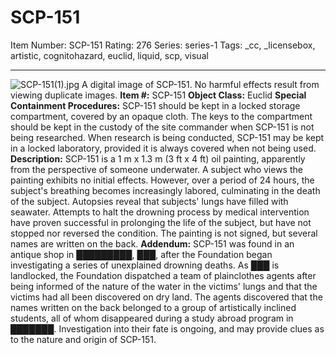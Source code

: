 # SCP-151
Item Number: SCP-151
Rating: 276
Series: series-1
Tags: _cc, _licensebox, artistic, cognitohazard, euclid, liquid, scp, visual

---

![SCP-151\(1\).jpg](https://scp-wiki.wdfiles.com/local--files/scp-151/SCP-151\(1\).jpg)
A digital image of SCP-151. No harmful effects result from viewing duplicate images.
**Item #:** SCP-151
**Object Class:** Euclid
**Special Containment Procedures:** SCP-151 should be kept in a locked storage compartment, covered by an opaque cloth. The keys to the compartment should be kept in the custody of the site commander when SCP-151 is not being researched. When research is being conducted, SCP-151 may be kept in a locked laboratory, provided it is always covered when not being used.
**Description:** SCP-151 is a 1 m x 1.3 m (3 ft x 4 ft) oil painting, apparently from the perspective of someone underwater. A subject who views the painting exhibits no initial effects. However, over a period of 24 hours, the subject's breathing becomes increasingly labored, culminating in the death of the subject. Autopsies reveal that subjects' lungs have filled with seawater. Attempts to halt the drowning process by medical intervention have proven successful in prolonging the life of the subject, but have not stopped nor reversed the condition.
The painting is not signed, but several names are written on the back.
**Addendum:** SCP-151 was found in an antique shop in █████████, ███, after the Foundation began investigating a series of unexplained drowning deaths. As ███ is landlocked, the Foundation dispatched a team of plainclothes agents after being informed of the nature of the water in the victims' lungs and that the victims had all been discovered on dry land. The agents discovered that the names written on the back belonged to a group of artistically inclined students, all of whom disappeared during a study abroad program in ███████. Investigation into their fate is ongoing, and may provide clues as to the nature and origin of SCP-151.